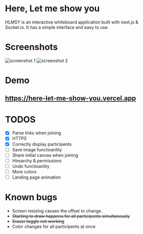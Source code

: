 # Here, Let me show you

HLMSY is an interactive whiteboard application built with next.js & Socket.io.
It has a simple interface and easy to use.

# Screenshots
![screenshot 1](https://i.ibb.co/YQjx1pM/sc1.png)
![screenshot 2](https://i.ibb.co/SsBVSBP/sc2.png)

# Demo

## https://here-let-me-show-you.vercel.app

# TODOS

-	[X] Parse links when joining
- [X] HTTPS
- [X] Correctly display participents
- [ ] Save image functioanlity
- [ ] Share initial canvas when joining
- [ ] Hirearchy & permissions
- [ ] Undo functioanlity
- [ ] More colors
- [ ] Landing page animation

# Known bugs 
- Screen resizing causes the offset to change.
- ~~Starting to draw happens for all participents simultanously~~
- ~~Eraser toggle not working~~
- Color changes for all participents at once

